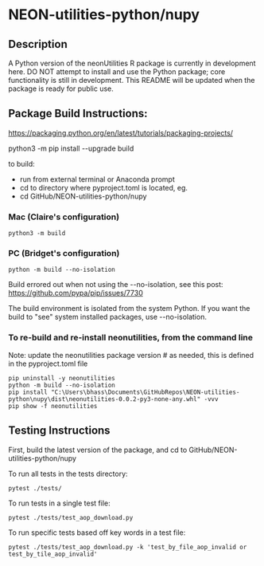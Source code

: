 NEON-utilities-python/nupy
================

<!-- ****** Description ****** -->
Description
-----

A Python version of the neonUtilities R package is currently in development here. DO NOT attempt to install and use the Python package; core functionality is still in development. This README will be updated when the package is ready for public use.


## Package Build Instructions:
https://packaging.python.org/en/latest/tutorials/packaging-projects/

python3 -m pip install --upgrade build

to build: 

- run from external terminal or Anaconda prompt
- cd to directory where pyproject.toml is located, eg.
- cd GitHub/NEON-utilities-python/nupy

### Mac (Claire's configuration)
```
python3 -m build
```
### PC (Bridget's configuration)
```
python -m build --no-isolation
```

Build errored out when not using the --no-isolation, see this post: https://github.com/pypa/pip/issues/7730

The build environment is isolated from the system Python. If you want the build to "see" system installed packages, use --no-isolation.

### To re-build and re-install neonutilities, from the command line
Note: update the neonutilities package version # as needed, this is defined in the pyproject.toml file
```
pip uninstall -y neonutilities
python -m build --no-isolation
pip install "C:\Users\bhass\Documents\GitHubRepos\NEON-utilities-python\nupy\dist\neonutilities-0.0.2-py3-none-any.whl" -vvv
pip show -f neonutilities
```

## Testing Instructions
First, build the latest version of the package, and cd to GitHub/NEON-utilities-python/nupy

To run all tests in the tests directory:
```
pytest ./tests/
```

To run tests in a single test file:
```
pytest ./tests/test_aop_download.py
```

To run specific tests based off key words in a test file:
```
pytest ./tests/test_aop_download.py -k 'test_by_file_aop_invalid or test_by_tile_aop_invalid'
```